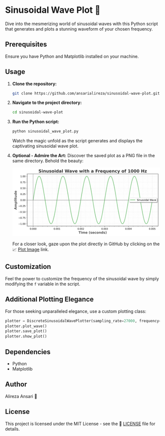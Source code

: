 # Sinusoidal Wave Plot 🌊

Dive into the mesmerizing world of sinusoidal waves with this Python script that generates and plots a stunning waveform of your chosen frequency.

## Prerequisites

Ensure you have Python and Matplotlib installed on your machine.

## Usage

1. **Clone the repository:**
   ```bash
   git clone https://github.com/ansarialireza/sinusoidal-wave-plot.git
   ```

2. **Navigate to the project directory:**
   ```bash
   cd sinusoidal-wave-plot
   ```

3. **Run the Python script:**
   ```bash
   python sinusoidal_wave_plot.py
   ```
   Watch the magic unfold as the script generates and displays the captivating sinusoidal wave plot.

4. **Optional - Admire the Art:**
   Discover the saved plot as a PNG file in the same directory. Behold the beauty:

   ![Sinusoidal Wave Plot](sinusoidal_wave_plot.png)

   For a closer look, gaze upon the plot directly in GitHub by clicking on the 📈 [Plot Image](sinusoidal_wave_plot.png) link.

## Customization

Feel the power to customize the frequency of the sinusoidal wave by simply modifying the `f` variable in the script.

## Additional Plotting Elegance

For those seeking unparalleled elegance, use a custom plotting class:

   ```python
   plotter = DiscreteSinusoidalWavePlotter(sampling_rate=27000, frequency=1000, duration=5)
   plotter.plot_wave()
   plotter.save_plot()
   plotter.show_plot()
   ```

## Dependencies

- Python
- Matplotlib

## Author

Alireza Ansari 🎨

## License

This project is licensed under the MIT License - see the 📜 [LICENSE](LICENSE) file for details.